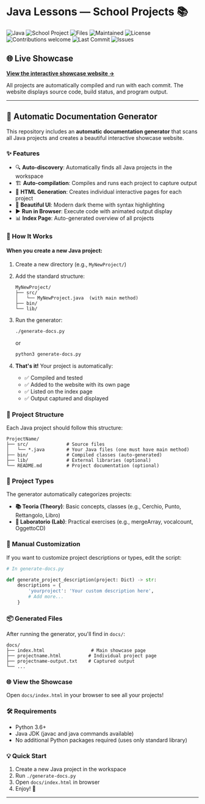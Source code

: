 # Java Lessons — School Projects 📚

![Java](https://img.shields.io/badge/Java-007396.svg?style=for-the-badge&logo=java&logoColor=white)
![School Project](https://img.shields.io/badge/School-Project-29AB87?style=for-the-badge&logo=gradle&logoColor=white)
![Files](https://img.shields.io/badge/Files-student%20materials-blueviolet?style=for-the-badge&logo=google-drive&logoColor=white)
![Maintained](https://img.shields.io/badge/maintained-yes-brightgreen?style=for-the-badge&logo=github)
![License](https://img.shields.io/github/license/bigBrodyG/JavaProjects?style=for-the-badge)
![Contributions welcome](https://img.shields.io/badge/contributions-welcome-orange?style=for-the-badge&logo=github)
![Last Commit](https://img.shields.io/github/last-commit/bigBrodyG/JavaProjects?style=for-the-badge)
![Issues](https://img.shields.io/github/issues/bigBrodyG/JavaProjects?style=for-the-badge)

## 🌐 Live Showcase

**[View the interactive showcase website →](https://bigBrodyG.github.io/JavaProjects/)**

All projects are automatically compiled and run with each commit. The website displays source code, build status, and program output.

---

## 🚀 Automatic Documentation Generator

This repository includes an **automatic documentation generator** that scans all Java projects and creates a beautiful interactive showcase website.

### ✨ Features

- 🔍 **Auto-discovery**: Automatically finds all Java projects in the workspace
- 🏗️ **Auto-compilation**: Compiles and runs each project to capture output
- 📝 **HTML Generation**: Creates individual interactive pages for each project
- 🎨 **Beautiful UI**: Modern dark theme with syntax highlighting
- ▶️ **Run in Browser**: Execute code with animated output display
- 📊 **Index Page**: Auto-generated overview of all projects

### 🎯 How It Works

#### When you create a new Java project:

1. Create a new directory (e.g., `MyNewProject/`)
2. Add the standard structure:
   ```
   MyNewProject/
   ├── src/
   │   └── MyNewProject.java  (with main method)
   ├── bin/
   └── lib/
   ```

3. Run the generator:
   ```bash
   ./generate-docs.py
   ```
   or
   ```bash
   python3 generate-docs.py
   ```

4. **That's it!** Your project is automatically:
   - ✅ Compiled and tested
   - ✅ Added to the website with its own page
   - ✅ Listed on the index page
   - ✅ Output captured and displayed

### 📁 Project Structure

Each Java project should follow this structure:

```
ProjectName/
├── src/              # Source files
│   └── *.java        # Your Java files (one must have main method)
├── bin/              # Compiled classes (auto-generated)
├── lib/              # External libraries (optional)
└── README.md         # Project documentation (optional)
```

### 🎨 Project Types

The generator automatically categorizes projects:

- **📚 Teoria (Theory)**: Basic concepts, classes (e.g., Cerchio, Punto, Rettangolo, Libro)
- **🔬 Laboratorio (Lab)**: Practical exercises (e.g., mergeArray, vocalcount, OggettoCD)

### 🔧 Manual Customization

If you want to customize project descriptions or types, edit the script:

```python
# In generate-docs.py

def generate_project_description(project: Dict) -> str:
    descriptions = {
        'yourproject': 'Your custom description here',
        # Add more...
    }
```

### 📦 Generated Files

After running the generator, you'll find in `docs/`:

```
docs/
├── index.html                 # Main showcase page
├── projectname.html          # Individual project page
├── projectname-output.txt    # Captured output
└── ...
```

### 🌐 View the Showcase

Open `docs/index.html` in your browser to see all your projects!

### 🛠️ Requirements

- Python 3.6+
- Java JDK (javac and java commands available)
- No additional Python packages required (uses only standard library)

### 💡 Quick Start

1. Create a new Java project in the workspace
2. Run `./generate-docs.py`
3. Open `docs/index.html` in browser
4. Enjoy! 🎉

---
